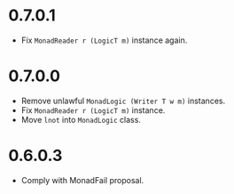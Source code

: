 # 0.7.0.1

* Fix `MonadReader r (LogicT m)` instance again.

# 0.7.0.0

* Remove unlawful `MonadLogic (Writer T w m)` instances.
* Fix `MonadReader r (LogicT m)` instance.
* Move `lnot` into `MonadLogic` class.

# 0.6.0.3

* Comply with MonadFail proposal.
